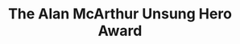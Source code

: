---
title: The Alan McArthur Unsung Hero Award
description: This category is designed to recognise a health and safety or fire safety practitioner who has made a significant contribution to the implementation or enhancement of health, safety or wellbeing standards within either their own or a client organisation.
criteria: she-awards-2020-alan-mcarthur-unsung-hero-award.pdf
sponsor: 3m
icon: shield
---